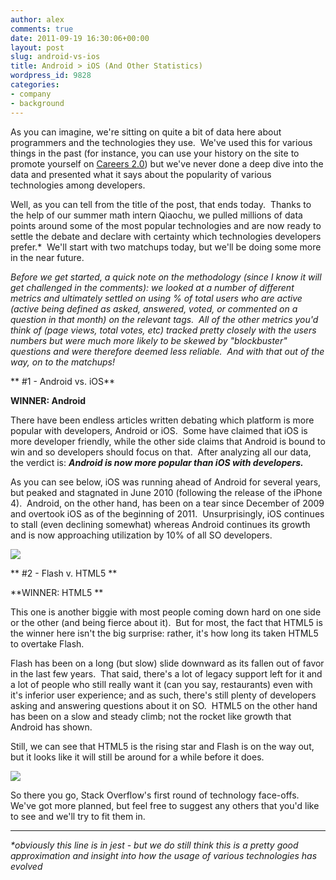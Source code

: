 ```yaml
---
author: alex
comments: true
date: 2011-09-19 16:30:06+00:00
layout: post
slug: android-vs-ios
title: Android > iOS (And Other Statistics)
wordpress_id: 9828
categories:
- company
- background
---
```


As you can imagine, we're sitting on quite a bit of data here about programmers and the technologies they use.  We've used this for various things in the past (for instance, you can use your history on the site to promote yourself on [Careers 2.0](http://careers.stackoverflow.com)) but we've never done a deep dive into the data and presented what it says about the popularity of various technologies among developers.

Well, as you can tell from the title of the post, that ends today.  Thanks to the help of our summer math intern Qiaochu, we pulled millions of data points around some of the most popular technologies and are now ready to settle the debate and declare with certainty which technologies developers prefer.*  We'll start with two matchups today, but we'll be doing some more in the near future.

_Before we get started, a quick note on the methodology (since I know it will get challenged in the comments): we looked at a number of different metrics and ultimately settled on using % of total users who are active (active being defined as asked, answered, voted, or commented on a question in that month) on the relevant tags.  All of the other metrics you'd think of (page views, total votes, etc) tracked pretty closely with the users numbers but were much more likely to be skewed by "blockbuster" questions and were therefore deemed less reliable.  And with that out of the way, on to the matchups!_

** #1 - Android vs. iOS**

**WINNER: Android**

There have been endless articles written debating which platform is more popular with developers, Android or iOS.  Some have claimed that iOS is more developer friendly, while the other side claims that Android is bound to win and so developers should focus on that.  After analyzing all our data, the verdict is: _**Android is now more popular than iOS with developers.**_

As you can see below, iOS was running ahead of Android for several years, but peaked and stagnated in June 2010 (following the release of the iPhone 4).  Android, on the other hand, has been on a tear since December of 2009 and overtook iOS as of the beginning of 2011.  Unsurprisingly, iOS continues to stall (even declining somewhat) whereas Android continues its growth and is now approaching utilization by 10% of all SO developers.

[![](http://blog.stackoverflow.com/wp-content/uploads/Android-vs-iOS.png)](http://blog.stackoverflow.com/2011/09/android-vs-ios/android-vs-ios/)



** #2 - Flash v. HTML5
**

**WINNER: HTML5
**

This one is another biggie with most people coming down hard on one side or the other (and being fierce about it).  But for most, the fact that HTML5 is the winner here isn't the big surprise: rather, it's how long its taken HTML5 to overtake Flash.

Flash has been on a long (but slow) slide downward as its fallen out of favor in the last few years.  That said, there's a lot of legacy support left for it and a lot of people who still really want it (can you say, restaurants) even with it's inferior user experience; and as such, there's still plenty of developers asking and answering questions about it on SO.  HTML5 on the other hand has been on a slow and steady climb; not the rocket like growth that Android has shown.

Still, we can see that HTML5 is the rising star and Flash is on the way out, but it looks like it will still be around for a while before it does.

[![](http://blog.stackoverflow.com/wp-content/uploads/HTML5-v-Flash.png)](http://blog.stackoverflow.com/2011/09/android-vs-ios/html5-v-flash/)



So there you go, Stack Overflow's first round of technology face-offs.  We've got more planned, but feel free to suggest any others that you'd like to see and we'll try to fit them in.





* * *



_*obviously this line is in jest - but we do still think this is a pretty good approximation and insight into how the usage of various technologies has evolved_
